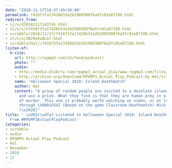 ```yaml
---
date: "2018-11-17T14:37:45+10:00"
permalink: 7416f3fa17426b33e262989308f6a5fc01e87198.html
redirect_from:
- sl/n/d20181117143745.html
- sl/n/s/h7416f3fa17426b33e262989308f6a5fc01e87198.html
- scrobble/2018/11/17/7416f3fa17426b33e262989308f6a5fc01e87198.html
- sl/n/s/ZNZ9e6a8LG7.html
- scrobble/Hal//7416f3fa17426b33e262989308f6a5fc01e87198.html
listen-of:
  h-cite:
    url: http://rpgmp3.com/v5/feed/podcast/
    photo: ""
    audio:
    - http://media.blubrry.com/rpgmp3_actual_play/www.rpgmp3.com/files/game_recordings/RPGMP3/audio/island_deathmatch.mp3
    - http://archive.org/download/RPGMP3_Actual_Play_Podcast-by-Hal/island_deathmatch.mp3
    name: 'Halloween Special 2018: Island Deathmatch'
    author: Hal
    content: "A group of random people are invited to a desolate island to explore
      and win a prize. What they find is that they are human prey in a terrible game
      of murder. This one is probably worth watching on video, or at least skipping
      through \U0001F642 (Based on the game Classroom Deathmatch) Nick: Mechanic Guy
      [\u2026]"
title: ' \ud83c\udfa7 Listened to Halloween Special 2018: Island Deathmatch by @rpgmp3
  From #RPGMP3ActualPlayPodcast'
categories:
- scrobble
- audio
- RPGMP3 Actual Play Podcast
- Hal
- November
- 2018
- 17
---
```

